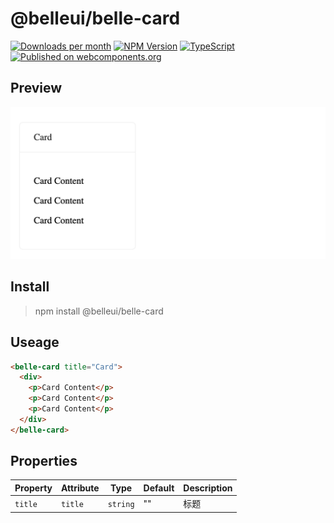 <!-- ⚠️ This README has been generated from the file(s) "/Users/wusong/Code/github-project/belleui/packages/card/readme/blueprint.md" ⚠️-->
[](#belleuibelle-card)

# @belleui/belle-card

<p>
		<a href="https://npmcharts.com/compare/@belleui/belle-card?minimal=true"><img alt="Downloads per month" src="https://img.shields.io/npm/dm/@belleui/belle-card.svg" height="20"/></a>
<a href="https://www.npmjs.com/package/@belleui/belle-card"><img alt="NPM Version" src="https://img.shields.io/npm/v/@belleui/belle-card.svg" height="20"/></a>
<a href="https://github.com/belleui/belleui/blob/master/packages/card"><img alt="TypeScript" src="https://img.shields.io/npm/types/@belleui/belle-card" height="20"/></a>
<a href="https://www.webcomponents.org/element/@belleui/belle-card"><img alt="Published on webcomponents.org" src="https://img.shields.io/badge/webcomponents.org-published-blue.svg" height="20"/></a>
	</p>


[](#preview)

## Preview

![screent shot](./image/screenshot.png)


[](#install)

## Install

> npm install @belleui/belle-card


[](#useage)

## Useage

```html
<belle-card title="Card">
  <div>
    <p>Card Content</p>
    <p>Card Content</p>
    <p>Card Content</p>
  </div>
</belle-card>
```
[](#properties)

## Properties

| Property | Attribute | Type     | Default | Description |
|----------|-----------|----------|---------|-------------|
| `title`  | `title`   | `string` | ""      | 标题          |

